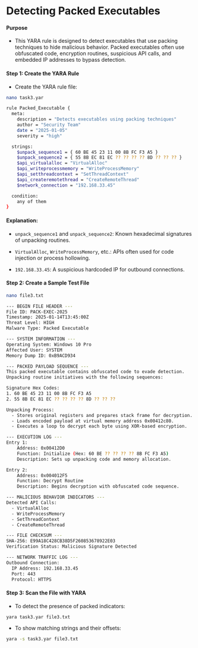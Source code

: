 # Detecting Packed Executables

#### Purpose

- This YARA rule is designed to detect executables that use packing techniques to hide malicious behavior. Packed executables often use obfuscated code, encryption routines, suspicious API calls, and embedded IP addresses to bypass detection.

#### Step 1: Create the YARA Rule

- Create the YARA rule file:

```sh
nano task3.yar
```

```sh
rule Packed_Executable {
  meta:
    description = "Detects executables using packing techniques"
    author = "Security Team"
    date = "2025-01-05"
    severity = "high"

  strings:
    $unpack_sequence1 = { 60 BE 45 23 11 00 8B FC F3 A5 }
    $unpack_sequence2 = { 55 8B EC 81 EC ?? ?? ?? ?? 8D ?? ?? ?? }
    $api_virtualalloc = "VirtualAlloc"
    $api_writeprocessmemory = "WriteProcessMemory"
    $api_setthreadcontext = "SetThreadContext"
    $api_createremotethread = "CreateRemoteThread"
    $network_connection = "192.168.33.45"

  condition:
    any of them
}
```

#### Explanation:

- `unpack_sequence1` and `unpack_sequence2`: Known hexadecimal signatures of unpacking routines.

- `VirtualAlloc`, `WriteProcessMemory`, etc.: APIs often used for code injection or process hollowing.

- `192.168.33.45`: A suspicious hardcoded IP for outbound connections.

#### Step 2: Create a Sample Test File

```sh
nano file3.txt
```

```sh
--- BEGIN FILE HEADER ---
File ID: PACK-EXEC-2025
Timestamp: 2025-01-14T13:45:00Z
Threat Level: HIGH
Malware Type: Packed Executable

--- SYSTEM INFORMATION ---
Operating System: Windows 10 Pro
Affected User: SYSTEM
Memory Dump ID: 0xB9ACD934

--- PACKED PAYLOAD SEQUENCE ---
This packed executable contains obfuscated code to evade detection.
Unpacking routine initiatives with the following sequences:

Signature Hex Codes:
1. 60 BE 45 23 11 00 8B FC F3 A5
2. 55 8B EC 81 EC ?? ?? ?? ?? 8D ?? ?? ??

Unpacking Process:
  - Stores original registers and prepares stack frame for decryption.
  - Loads encoded payload at virtual memory address 0x00412c80.
  - Executes a loop to decrypt each byte using XOR-based encryption.

--- EXECUTION LOG ---
Entry 1:
    Address: 0x00412D0
    Function: Initialize (Hex: 60 BE ?? ?? ?? ?? 8B FC F3 A5)
    Description: Sets up unpacking code and memory allocation.

Entry 2:
    Address: 0x004012F5
    Function: Decrypt Routine
    Description: Begins decryption with obfuscated code sequence.

--- MALICIOUS BEHAVIOR INDICATORS ---
Detected API Calls:
  - VirtualAlloc
  - WriteProcessMemory
  - SetThreadContext
  - CreateRemoteThread

--- FILE CHECKSUM ---
SHA-256: E99A18C428CB38D5F260853678922E03
Verification Status: Malicious Signature Detected

--- NETWORK TRAFFIC LOG ---
Outbound Connection:
  IP Address: 192.168.33.45
  Port: 443
  Protocol: HTTPS
```

#### Step 3: Scan the File with YARA

- To detect the presence of packed indicators:

```sh
yara task3.yar file3.txt
```

- To show matching strings and their offsets:

```sh
yara -s task3.yar file3.txt
```
